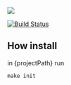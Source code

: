 [![](https://jitpack.io/v/stoletnaedine/project-lvl1-s498.svg)](https://jitpack.io/#stoletnaedine/project-lvl1-s498)

[![Build Status](https://travis-ci.com/stoletnaedine/project-lvl1-s498.svg?branch=master)](https://travis-ci.com/stoletnaedine/project-lvl1-s498)


## How install
in {projectPath} run

`make init`